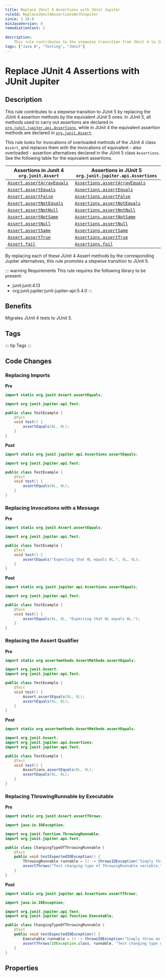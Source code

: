 ```yaml
---
title: Replace JUnit 4 Assertions with JUnit Jupiter
ruleId: ReplaceJUnit4AssertionsWithJupiter
since: 3.28.0
minJavaVersion: 8
remediationCost: 2
    
description:
    This rule contributes to the stepwise transition from JUnit 4 to JUnit 5 by replacing the assertions methods defined in JUnit 4 class 'org.junit.Assert' by equivalent assertion methods defined in the JUnit 5 class 'org.junit.jupiter.api.Assertions'.
tags: ["Java 8", "Testing", "JUnit"]
---
```


# Replace JUnit 4 Assertions with JUnit Jupiter

## Description

This rule contributes to a stepwise transition to JUnit 5 by replacing the JUnit 4 assertion methods by the equivalent JUnit 5 ones.
In JUnit 5, all methods used to carry out assertions are declared in [`org.junit.jupiter.api.Assertions`](https://junit.org/junit5/docs/current/api/org.junit.jupiter.api/org/junit/jupiter/api/Assertions.html), while in JUnit 4 the equivalent assertion methods are declared in [`org.junit.Assert`](https://javadoc.io/doc/junit/junit/latest/org/junit/Assert.html).

This rule looks for invocations of overloaded methods of the JUnit 4 class `Assert`, and replaces them with the invocations of equivalent - also overloaded - assertion alternatives declared in the JUnit 5 class `Assertions`. 
See the following table for the equivalent assertions. 

| Assertions in Junit 4 `org.junit.Assert` | Assertions in JUnit 5 `org.junit.jupiter.api.Assertions` | 
| ------------- | ------------- |
| [`Assert.assertArrayEquals`](https://javadoc.io/doc/junit/junit/latest/org/junit/Assert.html#assertArrayEquals(java.lang.Object[],%20java.lang.Object[])) | [`Assertions.assertArrayEquals`](https://junit.org/junit5/docs/current/api/org.junit.jupiter.api/org/junit/jupiter/api/Assertions.html#assertArrayEquals(java.lang.Object%5B%5D,java.lang.Object%5B%5D)) |
| [`Assert.assertEquals`](https://javadoc.io/doc/junit/junit/latest/org/junit/Assert.html#assertEquals(java.lang.Object,%20java.lang.Object)) | [`Assertions.assertEquals`](https://junit.org/junit5/docs/current/api/org.junit.jupiter.api/org/junit/jupiter/api/Assertions.html#assertEquals(java.lang.Object,java.lang.Object)) |
| [`Assert.assertFalse`](https://javadoc.io/doc/junit/junit/latest/org/junit/Assert.html#assertFalse(boolean)) | [`Assertions.assertFalse`](https://junit.org/junit5/docs/current/api/org.junit.jupiter.api/org/junit/jupiter/api/Assertions.html#assertFalse(boolean)) |
| [`Assert.assertNotEquals`](https://javadoc.io/doc/junit/junit/latest/org/junit/Assert.html#assertNotEquals(java.lang.Object,%20java.lang.Object)) | [`Assertions.assertNotEquals`](https://junit.org/junit5/docs/current/api/org.junit.jupiter.api/org/junit/jupiter/api/Assertions.html#assertNotEquals(java.lang.Object,java.lang.Object)) |
| [`Assert.assertNotNull`](https://javadoc.io/doc/junit/junit/latest/org/junit/Assert.html#assertNotNull(java.lang.Object)) | [`Assertions.assertNotNull`](https://junit.org/junit5/docs/current/api/org.junit.jupiter.api/org/junit/jupiter/api/Assertions.html#assertNotNull(java.lang.Object)) |
| [`Assert.assertNotSame`](https://javadoc.io/doc/junit/junit/latest/org/junit/Assert.html#assertNotSame(java.lang.Object,%20java.lang.Object)) | [`Assertions.assertNotSame`](https://junit.org/junit5/docs/current/api/org.junit.jupiter.api/org/junit/jupiter/api/Assertions.html#assertNotSame(java.lang.Object,java.lang.Object)) |
| [`Assert.assertNull`](https://javadoc.io/doc/junit/junit/latest/org/junit/Assert.html#assertNotNull(java.lang.Object)) | [`Assertions.assertNull`](https://junit.org/junit5/docs/current/api/org.junit.jupiter.api/org/junit/jupiter/api/Assertions.html#assertNull(java.lang.Object)) |
| [`Assert.assertSame`](https://javadoc.io/doc/junit/junit/latest/org/junit/Assert.html#assertSame(java.lang.Object,%20java.lang.Object)) | [`Assertions.assertSame`](https://junit.org/junit5/docs/current/api/org.junit.jupiter.api/org/junit/jupiter/api/Assertions.html#assertSame(java.lang.Object,java.lang.Object)) |
| [`Assert.assertTrue`](https://javadoc.io/doc/junit/junit/latest/org/junit/Assert.html#assertTrue(boolean)) | [`Assertions.assertTrue`](https://junit.org/junit5/docs/current/api/org.junit.jupiter.api/org/junit/jupiter/api/Assertions.html#assertTrue(boolean)) |
| [`Assert.fail`](https://javadoc.io/doc/junit/junit/latest/org/junit/Assert.html#fail()) | [`Assertions.fail`](https://junit.org/junit5/docs/current/api/org.junit.jupiter.api/org/junit/jupiter/api/Assertions.html#fail()) |

By replacing each of these JUnit 4 Assert methods by the corresponding Jupiter alternatives, this rule promotes a stepwise transition to JUnit 5.

::: warning Requirements
This rule requires the following library to be present:
* junit:junit:4.13
* org.junit.jupiter:junit-jupiter-api:5.4.0
:::

## Benefits

Migrates JUnit 4 tests to JUnit 5.

## Tags

::: tip Tags
<TagLinks />
:::

## Code Changes


### Replacing Imports

__Pre__
```java
import static org.junit.Assert.assertEquals;

import org.junit.jupiter.api.Test;

public class TestExample {
	@Test
	void test() {
		assertEquals(0L, 0L);
	}
}
```

__Post__
```java
import static org.junit.jupiter.api.Assertions.assertEquals;

import org.junit.jupiter.api.Test;

public class TestExample {
	@Test
	void test() {
		assertEquals(0L, 0L);
	}
}
```

### Replacing Invocations with a Message

__Pre__
```java
import static org.junit.Assert.assertEquals;

import org.junit.jupiter.api.Test;

public class TestExample {
	@Test
	void test() {
		assertEquals("Expecting that 0L equals 0L.", 0L, 0L);
	}
}
```

__Post__
```java
import static org.junit.jupiter.api.Assertions.assertEquals;

import org.junit.jupiter.api.Test;

public class TestExample {
	@Test
	void test() {
		assertEquals(0L, 0L, "Expecting that 0L equals 0L.");
	}
}
```

### Replacing the Assert Qualifier

__Pre__
```java
import static org.assertmethods.AssertMethods.assertEquals;

import org.junit.Assert;
import org.junit.jupiter.api.Test;

public class TestExample {
	@Test
	void test() {
		Assert.assertEquals(0L, 0L);
		assertEquals(0L, 0L);
	}
}
```

__Post__
```java
import static org.assertmethods.AssertMethods.assertEquals;

import org.junit.Assert;
import org.junit.jupiter.api.Assertions;
import org.junit.jupiter.api.Test;

public class TestExample {
	@Test
	void test() {
		Assertions.assertEquals(0L, 0L);
		assertEquals(0L, 0L);
	}
}
```



### Replacing ThrowingRunnable by Executable

__Pre__
```java
import static org.junit.Assert.assertThrows;

import java.io.IOException;

import org.junit.function.ThrowingRunnable;
import org.junit.jupiter.api.Test;

public class ChangingTypeOfThrowingRunnable {
	@Test
	public void testExpectedIOException() {
		ThrowingRunnable runnable = () -> throwsIOException("Simply throw an IOException");
		assertThrows("Test changing type of ThrowingRunnable variable.", IOException.class, runnable);
	}
}
```

__Post__
```java
import static org.junit.jupiter.api.Assertions.assertThrows;

import java.io.IOException;

import org.junit.jupiter.api.Test;
import org.junit.jupiter.api.function.Executable;

public class ChangingTypeOfThrowingRunnable {
	@Test
	public void testExpectedIOException() {
		Executable runnable = () -> throwsIOException("Simply throw an IOException");
		assertThrows(IOException.class, runnable, "Test changing type of ThrowingRunnable variable.");
	}
}
```

<VersionNotice />

## Properties

<RuleProperties />
